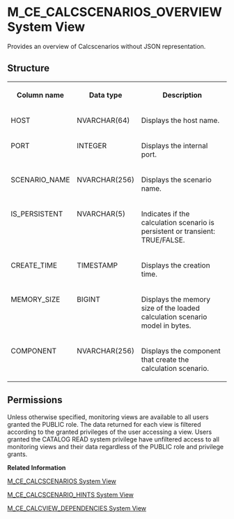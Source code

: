 <!-- loiod2069373d2951014a6c5c06e5c43cf77 -->

# M\_CE\_CALCSCENARIOS\_OVERVIEW System View

Provides an overview of Calcscenarios without JSON representation.



<a name="loiod2069373d2951014a6c5c06e5c43cf77___m__c_e__c_a_l_c_s_c_e_n_a_r_i_o_s__o_v_e_r_v_i_e_w_1struct_M_CE_CALCSCENARIOS_OVERVIEW"/>

## Structure


<table>
<tr>
<th valign="top">

Column name

</th>
<th valign="top">

Data type

</th>
<th valign="top">

Description

</th>
</tr>
<tr>
<td valign="top">

HOST

</td>
<td valign="top">

NVARCHAR\(64\)

</td>
<td valign="top">

Displays the host name.

</td>
</tr>
<tr>
<td valign="top">

PORT

</td>
<td valign="top">

INTEGER

</td>
<td valign="top">

Displays the internal port.

</td>
</tr>
<tr>
<td valign="top">

SCENARIO\_NAME

</td>
<td valign="top">

NVARCHAR\(256\)

</td>
<td valign="top">

Displays the scenario name.

</td>
</tr>
<tr>
<td valign="top">

IS\_PERSISTENT

</td>
<td valign="top">

NVARCHAR\(5\)

</td>
<td valign="top">

Indicates if the calculation scenario is persistent or transient: TRUE/FALSE.

</td>
</tr>
<tr>
<td valign="top">

CREATE\_TIME

</td>
<td valign="top">

TIMESTAMP

</td>
<td valign="top">

Displays the creation time.

</td>
</tr>
<tr>
<td valign="top">

MEMORY\_SIZE

</td>
<td valign="top">

BIGINT

</td>
<td valign="top">

Displays the memory size of the loaded calculation scenario model in bytes.

</td>
</tr>
<tr>
<td valign="top">

COMPONENT

</td>
<td valign="top">

NVARCHAR\(256\)

</td>
<td valign="top">

Displays the component that create the calculation scenario.

</td>
</tr>
</table>



<a name="loiod2069373d2951014a6c5c06e5c43cf77__section_kmw_21w_rbc"/>

## Permissions

Unless otherwise specified, monitoring views are available to all users granted the PUBLIC role. The data returned for each view is filtered according to the granted privileges of the user accessing a view. Users granted the CATALOG READ system privilege have unfiltered access to all monitoring views and their data regardless of the PUBLIC role and privilege grants.

**Related Information**  


[M\_CE\_CALCSCENARIOS System View](m-ce-calcscenarios-system-view-20a9c2a.md "Provides all available calculation scenarios.")

[M\_CE\_CALCSCENARIO\_HINTS System View](m-ce-calcscenario-hints-system-view-b16d75a.md "Exposes all hints that are defined in a calculation scenario.")

[M\_CE\_CALCVIEW\_DEPENDENCIES System View](m-ce-calcview-dependencies-system-view-20a9f21.md "Provides all views that are referencing a CalculationScenario.")


